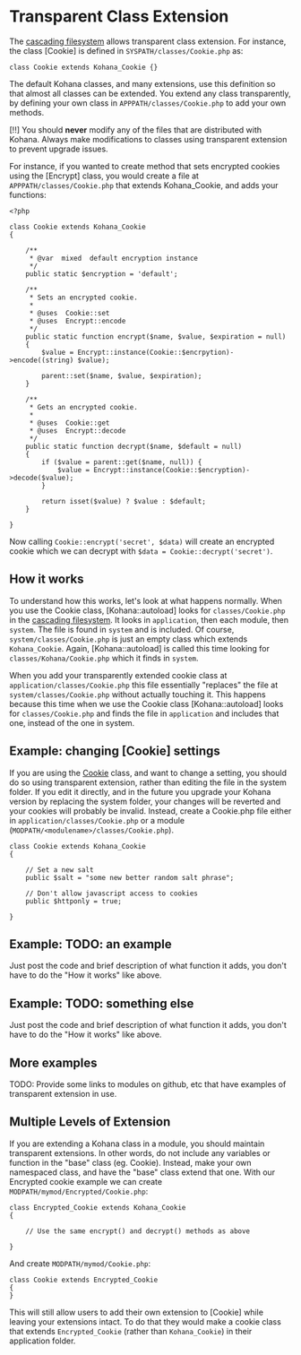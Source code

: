 # Transparent Class Extension

The [cascading filesystem](files) allows transparent class extension. For instance, the class [Cookie] is defined in `SYSPATH/classes/Cookie.php` as:

    class Cookie extends Kohana_Cookie {}

The default Kohana classes, and many extensions, use this definition so that almost all classes can be extended. You extend any class transparently, by defining your own class in `APPPATH/classes/Cookie.php` to add your own methods.

[!!] You should **never** modify any of the files that are distributed with Kohana. Always make modifications to classes using transparent extension to prevent upgrade issues.

For instance, if you wanted to create method that sets encrypted cookies using the [Encrypt] class, you would create a file at `APPPATH/classes/Cookie.php` that extends Kohana_Cookie, and adds your functions:

    <?php

    class Cookie extends Kohana_Cookie
    {

        /**
         * @var  mixed  default encryption instance
         */
        public static $encryption = 'default';

        /**
         * Sets an encrypted cookie.
         *
         * @uses  Cookie::set
         * @uses  Encrypt::encode
         */
        public static function encrypt($name, $value, $expiration = null)
        {
            $value = Encrypt::instance(Cookie::$encrpytion)->encode((string) $value);

            parent::set($name, $value, $expiration);
        }

        /**
         * Gets an encrypted cookie.
         *
         * @uses  Cookie::get
         * @uses  Encrypt::decode
         */
        public static function decrypt($name, $default = null)
        {
            if ($value = parent::get($name, null)) {
                $value = Encrypt::instance(Cookie::$encryption)->decode($value);
            }

            return isset($value) ? $value : $default;
        }

    }

Now calling `Cookie::encrypt('secret', $data)` will create an encrypted cookie which we can decrypt with `$data = Cookie::decrypt('secret')`.

## How it works

To understand how this works, let's look at what happens normally. When you use the Cookie class, [Kohana::autoload] looks for `classes/Cookie.php` in the [cascading filesystem](files). It looks in `application`, then each module, then `system`. The file is found in `system` and is included. Of course, `system/classes/Cookie.php` is just an empty class which extends `Kohana_Cookie`. Again, [Kohana::autoload] is called this time looking for `classes/Kohana/Cookie.php` which it finds in `system`.

When you add your transparently extended cookie class at `application/classes/Cookie.php` this file essentially "replaces" the file at `system/classes/Cookie.php` without actually touching it. This happens because this time when we use the Cookie class [Kohana::autoload] looks for `classes/Cookie.php` and finds the file in `application` and includes that one, instead of the one in system.

## Example: changing [Cookie] settings

If you are using the [Cookie](cookies) class, and want to change a setting, you should do so using transparent extension, rather than editing the file in the system folder. If you edit it directly, and in the future you upgrade your Kohana version by replacing the system folder, your changes will be reverted and your cookies will probably be invalid. Instead, create a Cookie.php file either in `application/classes/Cookie.php` or a module (`MODPATH/<modulename>/classes/Cookie.php`).

    class Cookie extends Kohana_Cookie
    {

        // Set a new salt
        public $salt = "some new better random salt phrase";

        // Don't allow javascript access to cookies
        public $httponly = true;

    }

## Example: TODO: an example

Just post the code and brief description of what function it adds, you don't have to do the "How it works" like above.

## Example: TODO: something else

Just post the code and brief description of what function it adds, you don't have to do the "How it works" like above.

## More examples

TODO: Provide some links to modules on github, etc that have examples of transparent extension in use.

## Multiple Levels of Extension

If you are extending a Kohana class in a module, you should maintain transparent extensions. In other words, do not include any variables or function in the "base" class (eg. Cookie). Instead, make your own namespaced class, and have the "base" class extend that one. With our Encrypted cookie example we can create `MODPATH/mymod/Encrypted/Cookie.php`:

    class Encrypted_Cookie extends Kohana_Cookie
    {

        // Use the same encrypt() and decrypt() methods as above

    }

And create `MODPATH/mymod/Cookie.php`:

    class Cookie extends Encrypted_Cookie
    {
    }

This will still allow users to add their own extension to [Cookie] while leaving your extensions intact. To do that they would make a cookie class that extends `Encrypted_Cookie` (rather than `Kohana_Cookie`) in their application folder.
